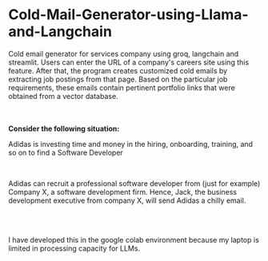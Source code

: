 # Cold-Mail-Generator-using-Llama-and-Langchain

<p> Cold email generator for services company using groq, langchain and streamlit. Users can enter the URL of a company's careers site using this feature. After that, the program creates customized cold emails by extracting job postings from that page. Based on the particular job requirements, these emails contain pertinent portfolio links that were obtained from a vector database.</p>
<br>
<br>
<b>Consider the following situation:</b>
<br>
<p>Adidas is investing time and money in the hiring, onboarding, training, and so on to find a Software Developer</p>
<br>
<p>Adidas can recruit a professional software developer from (just for example) Company X, a software development firm. Hence, Jack, the business development executive from company X, will send Adidas a chilly email.</p>
<br>
<br>
<p>I have developed this in the google colab environment because my laptop is limited in processing capacity for LLMs.</p>
